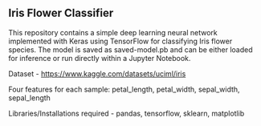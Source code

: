 ## Iris Flower Classifier
This repository contains a simple deep learning neural network implemented with Keras using TensorFlow for classifying Iris flower species. 
The model is saved as saved-model.pb and can be either loaded for inference or run directly within a Jupyter Notebook.

Dataset - https://www.kaggle.com/datasets/uciml/iris

Four features for each sample: petal_length, petal_width, sepal_width, sepal_length

Libraries/Installations required - pandas, tensorflow, sklearn, matplotlib




